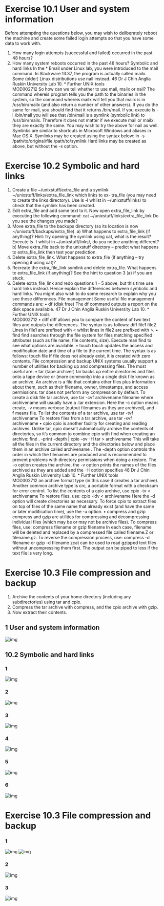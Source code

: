 # Exercise 10.1 User and system information 
Before attempting the questions below, you may wish to deliberately reboot the machine and create some failed 
login attempts so that you have some data to work with. 
1. How many login attempts (successful and failed) occurred in the past 48 hours? 
2. How many system reboots occurred in the past 48 hours? 
Symbolic and hard links 
In the * Email under Linux lab, you were introduced to the mail command. In Slackware 13.37, the program is 
actually called mailx.  Some (older) Linux distributions use nail instead. 
46 
Dr J Chin 
Anglia Ruskin University 
Lab 10.  * Further UNIX tools                       
MOD002712 
So how can we tell whether to use mail, mailx or nail? The command 
whereis  program 
tells you the path to the binaries in the system, so the command 
whereis  mailx 
will tell you that mailx is in /usr/bin/mailx (and also return a number of other answers).  If you do the same  for 
mail, you should find that it returns /bin/mail. If you execute 
ls -l /bin/mail 
you will see that /bin/mail is a symlink (symbolic link) to /usr/bin/mailx. Therefore it does not matter if we 
execute mail or mailx:  they are exactly the same.  You may wish to try the above for nail as well. 
Symlinks are similar to shortcuts in Microsoft Windows and aliases in Mac OS X. Symlinks may be created using 
the syntax below: 
ln -s /path/to/original/file /path/to/symlink 
Hard links may be created as above, but without the -s option. 
# Exercise 10.2 Symbolic and hard links  
1. Create a file ~/unixstuff/extra_file and a symlink ~/unixstuff/links/extra_file_link which links to ex- 
tra_file (you may need to create the links directory). Use ls -l whilst in ~/unixstuff/links/ to check 
that the symlink has been created. 
2. Edit extra_file and add some text to it. Now open extra_file_link by executing the following command: 
cat ~/unixstuff/links/extra_file_link 
Do you see the changes you made? 
3. Move extra_file to the backups directory (so its location is now ~/unixstuff/backups/extra_file). 
a) What happens to extra_file_link (if anything)? Hint: try opening the symlink using cat, what is the 
result? Execute ls -l whilst in ~/unixstuff/links/, do you notice anything different? 
b) Move extra_file back to the unixstuff directory – predict what happens to extra_file_link then test 
your prediction. 
4. Delete extra_file_link. What happens to extra_file (if anything – try opening it using cat)? 
5. Recreate the extra_file_link symlink and delete extra_file. What happens to extra_file_link (if anything)? 
See the hint to question 3 (a) if you are stuck. 
6. Delete extra_file_link and redo questions 1 – 5 above, but this time use hard links instead. Hence explain 
the differences between symbolic and hard links. You might also wish to do some research to explain why 
you see these differences. 
File management 
Some useful file management commands are: 
• df (disk free) 
The df command outputs a report on the disk space available. 
47 
Dr J Chin 
Anglia Ruskin University 
Lab 10.  * Further UNIX tools                       
MOD002712 
• diff 
diff allows you to compare the content of two text files and outputs the differences. The syntax is as 
follows: 
diff file1 file2 
Lines in file1 are prefixed with < whilst lines in file2 are prefixed with >. 
• find 
find searches through the file system for files matching specified attributes (such as file name, file contents, 
size). Execute man find to see what options are available. 
• touch 
touch updates the access and modification date and time of a file to the current time. The syntax is as 
follows: 
touch file 
If file does not already exist, it is created with zero contents. 
File compression and  backup 
UNIX systems usually support a number of utilities for backing up and compressing files. The most useful are: 
• tar (tape archiver) 
tar backs up entire directories and files onto a tape device or (more commonly) into a single disk file 
known as an archive. An archive is a file that contains other files plus information about them, such as their 
filename, owner, timestamps, and access permissions. tar does not perform any compression by default. 
To create a disk file tar archive, use 
tar -cvf archivename filename 
where archivename will usually have a .tar extension. Here the -c option means create, -v means verbose 
(output filenames as they are archived), and -f means file. To list the contents of a tar archive, use 
tar -tvf archivename 
To restore files from a tar archive, use 
tar -xvf archivename 
• cpio 
cpio is another facility for creating and reading archives. Unlike tar, cpio doesn’t automatically archive 
the contents of directories, so it’s common to combine cpio with find when creating an  archive: 
find  . -print  -depth  |  cpio  -ov  -H  tar  > archivename 
This will take all the files in the current directory and the directories below and place them in an archive 
called archivename . The -depth option controls the order in which the filenames are produced and is 
recommended to prevent problems with directory permissions when doing a restore. The -o option creates 
the archive, the -v option prints the names of the files archived as they are added and the -H option specifies 
48 
Dr J Chin 
Anglia Ruskin University 
Lab 10.  * Further UNIX tools                       
MOD002712 
an archive format type (in this case it creates a tar archive). Another common archive type is crc, a 
portable format with a checksum for error control. 
To list the contents of a cpio archive, use 
cpio -tv < archivename 
To restore files, use: 
cpio -idv < archivename 
Here the -d option will create directories as necessary. To force cpio to extract files on top of files of the 
same name that already exist (and have the same or later modification time), use the -u option. 
• compress and gzip 
compress and gzip are utilities for compressing and decompressing individual files (which may be or may 
not be archive files). To compress files, use: 
compress filename 
or 
gzip filename 
In each case, filename will be deleted and replaced by a compressed file called filename.Z or filename.gz. 
To reverse the compression process, use: 
compress -d filename 
or 
gzip  -d filename 
zcat can be used to read gzipped text files without uncompressing them first. The output can be piped to 
less if the text file is very long. 
# Exercise 10.3 File compression and backup  
1. Archive the contents of your home directory (including any subdirectories) using tar and cpio. 
2. Compress the tar archive with compress, and the cpio archive with gzip. 
3. Now extract their contents. 

## 1  User and system information
![img](capturas/01.png) 

## 10.2 Symbolic and hard links
### 1
![img](capturas/02.png) 

### 2
![img](capturas/03.png) 

### 3
![img](capturas/04.png) 

### 4
![img](capturas/05.png) 

### 5
![img](capturas/06.png) 

### 6
![img](capturas/07.png)

# Exercise 10.3 File compression and backup
### 1
![img](capturas/08.png) 
![img](capturas/09.png) 

### 2
![img](capturas/10.png) 

### 3
![img](capturas/11.png) 